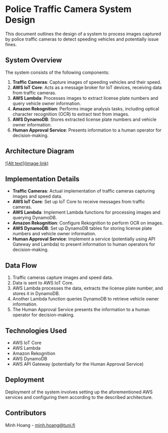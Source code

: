 # Police Traffic Camera System Design

This document outlines the design of a system to process images captured by police traffic cameras to detect speeding vehicles and potentially issue fines.

## System Overview

The system consists of the following components:

1. **Traffic Cameras**: Capture images of speeding vehicles and their speed.
2. **AWS IoT Core**: Acts as a message broker for IoT devices, receiving data from traffic cameras.
3. **AWS Lambda**: Processes images to extract license plate numbers and query vehicle owner information.
4. **Amazon Rekognition**: Performs image analysis tasks, including optical character recognition (OCR) to extract text from images.
5. **AWS DynamoDB**: Stores extracted license plate numbers and vehicle owner information.
6. **Human Approval Service**: Presents information to a human operator for decision-making.

## Architecture Diagram

[![Alt text](image link)](https://github.com/anhminh10a2hoa/web-development-2-architecting-assignment/blob/master/lecture_exam_3/images/architecture_diagram.png)

## Implementation Details

- **Traffic Cameras**: Actual implementation of traffic cameras capturing images and speed data.
- **AWS IoT Core**: Set up IoT Core to receive messages from traffic cameras.
- **AWS Lambda**: Implement Lambda functions for processing images and querying DynamoDB.
- **Amazon Rekognition**: Configure Rekognition to perform OCR on images.
- **AWS DynamoDB**: Set up DynamoDB tables for storing license plate numbers and vehicle owner information.
- **Human Approval Service**: Implement a service (potentially using API Gateway and Lambda) to present information to human operators for decision-making.

## Data Flow

1. Traffic cameras capture images and speed data.
2. Data is sent to AWS IoT Core.
3. AWS Lambda processes the data, extracts the license plate number, and stores it in DynamoDB.
4. Another Lambda function queries DynamoDB to retrieve vehicle owner information.
5. The Human Approval Service presents the information to a human operator for decision-making.

## Technologies Used

- AWS IoT Core
- AWS Lambda
- Amazon Rekognition
- AWS DynamoDB
- AWS API Gateway (potentially for the Human Approval Service)

## Deployment

Deployment of the system involves setting up the aforementioned AWS services and configuring them according to the described architecture.

## Contributors

Minh Hoang - minh.hoang@tuni.fi
